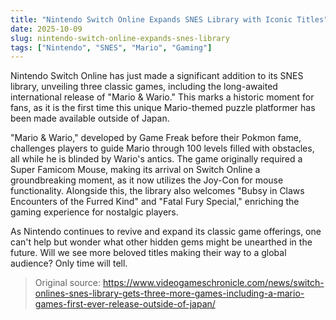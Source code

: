 ```yaml
---
title: "Nintendo Switch Online Expands SNES Library with Iconic Titles"
date: 2025-10-09
slug: nintendo-switch-online-expands-snes-library
tags: ["Nintendo", "SNES", "Mario", "Gaming"]
---
```


Nintendo Switch Online has just made a significant addition to its SNES library, unveiling three classic games, including the long-awaited international release of "Mario & Wario." This marks a historic moment for fans, as it is the first time this unique Mario-themed puzzle platformer has been made available outside of Japan.

"Mario & Wario," developed by Game Freak before their Pokmon fame, challenges players to guide Mario through 100 levels filled with obstacles, all while he is blinded by Wario's antics. The game originally required a Super Famicom Mouse, making its arrival on Switch Online a groundbreaking moment, as it now utilizes the Joy-Con for mouse functionality. Alongside this, the library also welcomes "Bubsy in Claws Encounters of the Furred Kind" and "Fatal Fury Special," enriching the gaming experience for nostalgic players.

As Nintendo continues to revive and expand its classic game offerings, one can't help but wonder what other hidden gems might be unearthed in the future. Will we see more beloved titles making their way to a global audience? Only time will tell.
> Original source: https://www.videogameschronicle.com/news/switch-onlines-snes-library-gets-three-more-games-including-a-mario-games-first-ever-release-outside-of-japan/